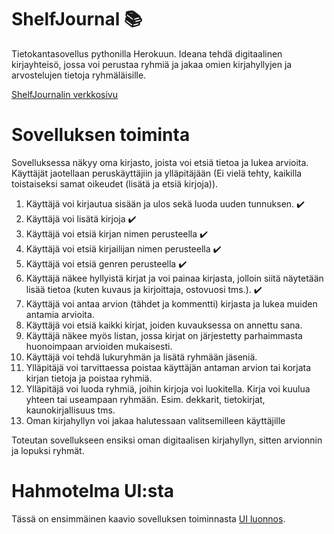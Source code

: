 # ShelfJournal :books:
Tietokantasovellus pythonilla Herokuun. Ideana tehdä digitaalinen kirjayhteisö, jossa voi perustaa ryhmiä ja jakaa omien kirjahyllyjen ja arvostelujen tietoja ryhmäläisille.

[ShelfJournalin verkkosivu](https://shelfjournal.herokuapp.com/)

# Sovelluksen toiminta

Sovelluksessa näkyy oma kirjasto, joista voi etsiä tietoa ja lukea arvioita. Käyttäjät jaotellaan peruskäyttäjiin ja ylläpitäjään (Ei vielä tehty, kaikilla toistaiseksi samat oikeudet (lisätä ja etsiä kirjoja)).
1. Käyttäjä voi kirjautua sisään ja ulos sekä luoda uuden tunnuksen. :heavy_check_mark:
2. Käyttäjä voi lisätä kirjoja :heavy_check_mark:
3. Käyttäjä voi etsiä kirjan nimen perusteella :heavy_check_mark:
4. Käyttäjä voi etsiä kirjailijan nimen perusteella :heavy_check_mark:
5. Käyttäjä voi etsiä genren perusteella :heavy_check_mark:
6. Käyttäjä näkee hyllyistä kirjat ja voi painaa kirjasta, jolloin siitä näytetään lisää tietoa (kuten kuvaus ja kirjoittaja, ostovuosi tms.). :heavy_check_mark:
7. Käyttäjä voi antaa arvion (tähdet ja kommentti) kirjasta ja lukea muiden antamia arvioita.
8. Käyttäjä voi etsiä kaikki kirjat, joiden kuvauksessa on annettu sana.
9. Käyttäjä näkee myös listan, jossa kirjat on järjestetty parhaimmasta huonoimpaan arvioiden mukaisesti.
10. Käyttäjä voi tehdä lukuryhmän ja lisätä ryhmään jäseniä.
11. Ylläpitäjä voi tarvittaessa poistaa käyttäjän antaman arvion tai korjata kirjan tietoja ja poistaa ryhmiä.
12. Ylläpitäjä voi luoda ryhmiä, joihin kirjoja voi luokitella. Kirja voi kuulua yhteen tai useampaan ryhmään. Esim. dekkarit, tietokirjat, kaunokirjallisuus tms.
13. Oman kirjahyllyn voi jakaa halutessaan valitsemilleen käyttäjille

Toteutan sovellukseen ensiksi oman digitaalisen kirjahyllyn, sitten arvionnin ja lopuksi ryhmät.
# Hahmotelma UI:sta
Tässä on ensimmäinen kaavio sovelluksen toiminnasta [UI luonnos](https://github.com/Mazaalto/ShelfJournal/blob/main/ShelfJournal.pdf).
